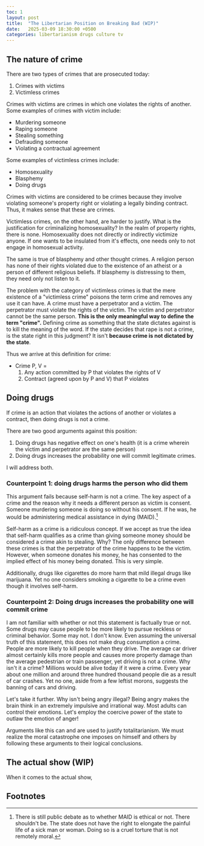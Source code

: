 ```yaml
---
toc: 1
layout: post
title:  "The Libertarian Position on Breaking Bad (WIP)"
date:   2025-03-09 18:30:00 +0500
categories: libertarianism drugs culture tv 
---
```


## The nature of crime

There are two types of crimes that are prosecuted today:

1. Crimes with victims
2. Victimless crimes

Crimes with victims are crimes in which one violates the rights of another. Some examples of crimes with victim include:

- Murdering someone
- Raping someone
- Stealing something
- Defrauding someone
- Violating a contractual agreement

Some examples of victimless crimes include:

- Homosexuality
- Blasphemy
- Doing drugs

Crimes with victims are considered to be crimes because they involve violating someone's property right or violating a legally binding contract. Thus, it makes sense that these are crimes. 

Victimless crimes, on the other hand, are harder to justify. What is the justification for criminalizing homosexuality? In the realm of property rights, there is none. Homosexuality does not directly or indirectly victimize anyone. If one wants to be insulated from it's effects, one needs only to not engage in homosexual activity. 

The same is true of blasphemy and other thought crimes. A religion person has none of their rights violated due to the existence of an atheist or a person of different religious beliefs. If blasphemy is distressing to them, they need only not listen to it. 

The problem with the category of victimless crimes is that the mere existence of a "victimless crime" poisons the term crime and removes any use it can have. A crime must have a perpetrator and a victim. The perpetrator must violate the rights of the victim. The victim and perpetrator cannot be the same person. **This is the only meaningful way to define the term "crime".** Defining crime as something that the state dictates against is to kill the meaning of the word. If the state decides that rape is not a crime, is the state right in this judgment? It isn't **because crime is not dictated by the state**.

Thus we arrive at this definition for crime:

* Crime P, V = 
     1. Any action committed by P that violates the rights of V
     2. Contract (agreed upon by P and V) that P violates

## Doing drugs

If crime is an action that violates the actions of another or violates a contract, then doing drugs is not a crime.

There are two good arguments against this position:

1. Doing drugs has negative effect on one's health (it is a crime wherein the victim and perpetrator are the same person)
2. Doing drugs increases the probability one will commit legitimate crimes.

I will address both.

### Counterpoint 1: doing drugs harms the person who did them

This argument fails because self-harm is not a crime. The key aspect of a crime and the reason why it needs a different person as victim is consent. Someone murdering someone is doing so without his consent. If he was, he would be administering medical assistance in dying (MAID).[^1] 

Self-harm as a crime is a ridiculous concept. If we accept as true the idea that self-harm qualifies as a crime than giving someone money should be considered a crime akin to stealing. Why? The only difference between these crimes is that the perpetrator of the crime happens to be the victim. However, when someone donates his money, he has consented to the implied effect of his money being donated. This is very simple.

[^1]: There is still public debate as to whether MAID is ethical or not. There shouldn't be. The state does not have the right to elongate the painful life of a sick man or woman. Doing so is a cruel torture that is not remotely moral.

Additionally, drugs like cigarettes do more harm that mild illegal drugs like marijuana. Yet no one considers smoking a cigarette to be a crime even though it involves self-harm. 

### Counterpoint 2: Doing drugs increases the probability one will commit crime

I am not familiar with whether or not this statement is factually true or not. Some drugs may cause people to be more likely to pursue reckless or criminal behavior. Some may not. I don't know. Even assuming the universal truth of this statement, this does not make drug consumption a crime. People are more likely to kill people when they drive. The average car driver almost certainly kills more people and causes more property damage than the average pedestrian or train passenger, yet driving is not a crime. Why isn't it a crime? Millions would be alive today if it were a crime. Every year about one million and around three hundred thousand people die as a result of car crashes. Yet no one, aside from a few leftist morons, suggests the banning of cars and driving.

Let's take it further. Why isn't being angry illegal? Being angry makes the brain think in an extremely impulsive and irrational way. Most adults can control their emotions. Let's employ the coercive power of the state to outlaw the emotion of anger! 

Arguments like this can and are used to justify totalitarianism. We must realize the moral catastrophe one imposes on himself and others by following these arguments to their logical conclusions.

## The actual show (WIP)

When it comes to the actual show, 

## Footnotes <!-- Needed; don't remove -->
